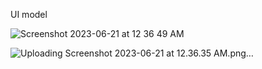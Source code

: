 UI model

![Screenshot 2023-06-21 at 12 36 49 AM](https://github.com/Botir-Babadzhanov/quizApp/assets/65371376/aa3daaeb-52bd-4000-aad3-12a64e46c935)

![Uploading Screenshot 2023-06-21 at 12.36.35 AM.png…]()
